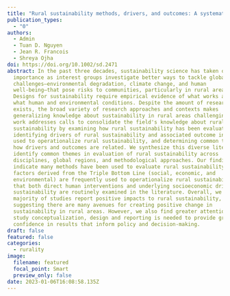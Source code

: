 ```yaml
---
title: "Rural sustainability methods, drivers, and outcomes: A systematic review"
publication_types:
  - "0"
authors:
  - Admin
  - Tuan D. Nguyen
  - Jean R. Francois
  - Shreya Ojha
doi: https://doi.org/10.1002/sd.2471
abstract: In the past three decades, sustainability science has taken on new
  importance as interest groups investigate better ways to tackle global
  challenges—environmental degradation, climate change, and human
  well-being—that pose risks to communities, particularly in rural areas.
  Designs for sustainability require empirical evidence of what works and under
  what human and environmental conditions. Despite the amount of research that
  exists, the broad variety of research approaches and contexts makes
  generalizing knowledge about sustainability in rural areas challenging. This
  work addresses calls to consolidate the field's knowledge about rural
  sustainability by examining how rural sustainability has been evaluated,
  identifying drivers of rural sustainability and associated outcome indicators
  used to operationalize rural sustainability, and determining common trends in
  how drivers and outcomes are related. We synthesize this diverse literature to
  identify common themes in evaluation of rural sustainability across
  disciplines, global regions, and methodological approaches. Our findings
  indicate many methods have been used to evaluate rural sustainability, that
  factors derived from the Triple Bottom Line (social, economic, and
  environmental) are frequently used to operationalize rural sustainability, and
  that both direct human interventions and underlying socioeconomic drivers of
  sustainability are routinely examined in the literature. Overall, we find the
  majority of studies report positive impacts to rural sustainability,
  suggesting there are many avenues for creating positive change in
  sustainability in rural areas. However, we also find greater attention to
  study conceptualization, design and reporting is needed to provide greater
  confidence in results that inform policy and decision-making.
draft: false
featured: false
categories:
  - rurality
image:
  filename: featured
  focal_point: Smart
  preview_only: false
date: 2023-01-06T16:08:58.135Z
---
```

